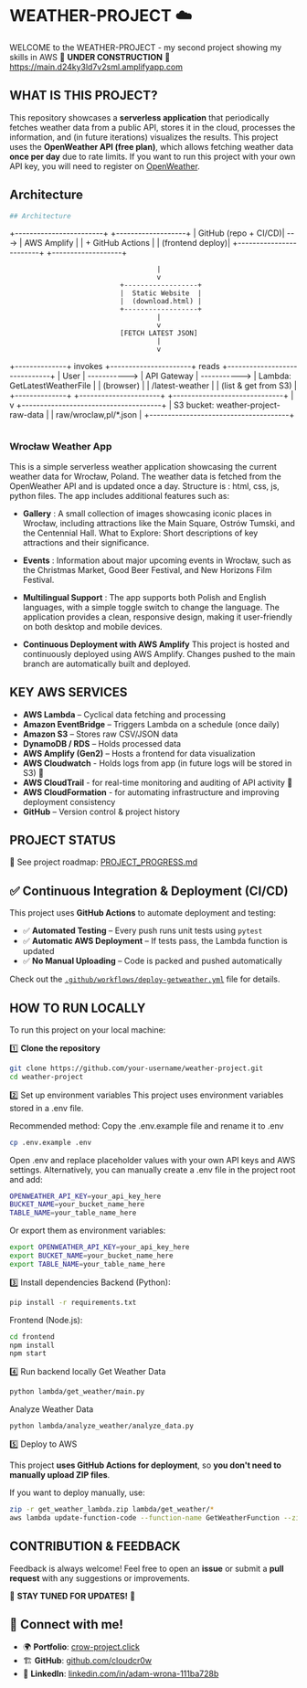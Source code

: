 # WEATHER-PROJECT :cloud:

WELCOME to the WEATHER-PROJECT - my second project showing my skills in AWS
:construction: **UNDER CONSTRUCTION** :construction:
https://main.d24ky3ld7v2sml.amplifyapp.com

## WHAT IS THIS PROJECT?

This repository showcases a **serverless application** that periodically fetches weather data from a public API, stores it in the cloud, processes the information, and (in future iterations) visualizes the results.
This project uses the **OpenWeather API (free plan)**, which allows fetching weather data **once per day** due to rate limits. If you want to run this project with your own API key, you will need to register on [OpenWeather](https://openweathermap.org/api).

## Architecture
```bash
## Architecture

```
+------------------------+         +-------------------+
|  GitHub (repo + CI/CD)|  --->   |  AWS Amplify      |
|  + GitHub Actions     |         |  (frontend deploy)|
+------------------------+         +-------------------+

                                        |
                                        v
                               +------------------+
                               |  Static Website  |
                               |  (download.html) |
                               +------------------+
                                        |
                                        v
                               [FETCH LATEST JSON]
                                        |
                                        v
+--------------+     invokes     +----------------------+     reads      +------------------------------+
|   User       |  ----------->   |   API Gateway        |  ----------->  | Lambda: GetLatestWeatherFile |
| (browser)    |                 |  /latest-weather     |                |  (list & get from S3)         |
+--------------+                 +----------------------+                +------------------------------+
                                                                                |
                                                                                v
                                                                 +--------------------------------------+
                                                                 |  S3 bucket: weather-project-raw-data |
                                                                 |  raw/wroclaw,pl/*.json               |
                                                                 +--------------------------------------+
```
```

### Wrocław Weather App

This is a simple serverless  weather application showcasing the current weather data for Wrocław, Poland. The weather data is fetched from the OpenWeather API and is updated once a day. Structure is : html, css, js, python files. The app includes additional features such as:

- **Gallery** : A small collection of images showcasing iconic places in Wrocław, including attractions like the Main Square, Ostrów Tumski, and the Centennial Hall.
What to Explore: Short descriptions of key attractions and their significance.
- **Events** : Information about major upcoming events in Wrocław, such as the Christmas Market, Good Beer Festival, and New Horizons Film Festival.
- **Multilingual Support** : The app supports both Polish and English languages, with a simple toggle switch to change the language.
The application provides a clean, responsive design, making it user-friendly on both desktop and mobile devices.

- **Continuous Deployment with AWS Amplify**
This project is hosted and continuously deployed using AWS Amplify. Changes pushed to the main branch are automatically built and deployed.

## KEY AWS SERVICES

- **AWS Lambda** – Cyclical data fetching and processing
- **Amazon EventBridge** – Triggers Lambda on a schedule (once daily)
- **Amazon S3** – Stores raw CSV/JSON data
- **DynamoDB / RDS** – Holds processed data
- **AWS Amplify (Gen2)** – Hosts a frontend for data visualization
- **AWS Cloudwatch** - Holds logs from app (in future logs will be stored in S3) :construction:
- **AWS CloudTrail** -  for real-time monitoring and auditing of API activity :construction:
- **AWS CloudFormation** - for automating infrastructure and improving deployment consistency 
- **GitHub** – Version control & project history

## PROJECT STATUS

📌 See project roadmap: [PROJECT_PROGRESS.md](./PROJECT_PROGRESS.md)


## ✅ Continuous Integration & Deployment (CI/CD)

This project uses **GitHub Actions** to automate deployment and testing:

- ✅ **Automated Testing** – Every push runs unit tests using `pytest`
- ✅ **Automatic AWS Deployment** – If tests pass, the Lambda function is updated
- ✅ **No Manual Uploading** – Code is packed and pushed automatically

Check out the [`.github/workflows/deploy-getweather.yml`](.github/workflows/deploy-getweather.yml) file for details.

## HOW TO RUN LOCALLY

To run this project on your local machine:

1️⃣ **Clone the repository**  

```sh
git clone https://github.com/your-username/weather-project.git
cd weather-project
```

2️⃣ Set up environment variables
This project uses environment variables stored in a .env file.

Recommended method: Copy the .env.example file and rename it to .env
```sh
cp .env.example .env
```
Open .env and replace placeholder values with your own API keys and AWS settings.
Alternatively, you can manually create a .env file in the project root and add:
```sh
OPENWEATHER_API_KEY=your_api_key_here
BUCKET_NAME=your_bucket_name_here
TABLE_NAME=your_table_name_here
```
Or export them as environment variables:
```sh
export OPENWEATHER_API_KEY=your_api_key_here
export BUCKET_NAME=your_bucket_name_here
export TABLE_NAME=your_table_name_here
```

3️⃣ Install dependencies
Backend (Python):
```sh
pip install -r requirements.txt
```

Frontend (Node.js):
```sh
cd frontend
npm install
npm start
```

4️⃣ Run backend locally
Get Weather Data
```sh
python lambda/get_weather/main.py
```
Analyze Weather Data
```sh
python lambda/analyze_weather/analyze_data.py
```

5️⃣ Deploy to AWS

This project **uses GitHub Actions for deployment**, so **you don't need to manually upload ZIP files**.

If you want to deploy manually, use:
```sh
zip -r get_weather_lambda.zip lambda/get_weather/*
aws lambda update-function-code --function-name GetWeatherFunction --zip-file fileb://get_weather_lambda.zip
```

## CONTRIBUTION & FEEDBACK

Feedback is always welcome! Feel free to open an **issue** or submit a **pull request** with any suggestions or improvements.

:construction: **STAY TUNED FOR UPDATES!** :construction:

## 🔗 Connect with me!
- 🌍 **Portfolio**: [crow-project.click](https://crow-project.click)
- 🏗 **GitHub**: [github.com/cloudcr0w](https://github.com/cloudcr0w)
- 💼 **LinkedIn**: [linkedin.com/in/adam-wrona-111ba728b](https://www.linkedin.com/in/adam-wrona-111ba728b)